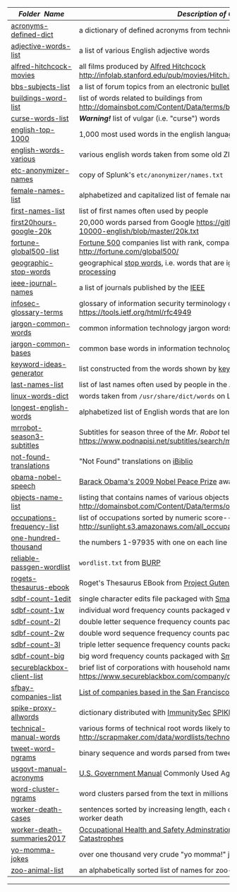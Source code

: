 |&nbsp;&nbsp;&nbsp;&nbsp;_Folder&nbsp;&nbsp;Name_&nbsp;&nbsp;&nbsp;&nbsp;| _Description of Contents_
|:----------------|--------------------------------------------------------------------------------------------------------------------------------------------------------
| [acronyms-defined-dict](acronyms-defined-dict.txt) |  a dictionary of defined acronyms from technical jargon 
| [adjective-words-list](adjective-words-list.txt) |  a list of various English adjective words 
| [alfred-hitchcock-movies](alfred-hitchcock-movies.md) |  all films produced by [Alfred Hitchcock](http://www.imdb.com/name/nm0000033/ "Alfred Hitchcock - IMDb") <http://infolab.stanford.edu/pub/movies/Hitch.html> 
| [bbs-subjects-list](bbs-subjects-list.txt) | a list of forum topics from an electronic [bulletin board system](https://wikipedia.org/wiki/Bulletin_board_system "BBS")  
| [buildings-word-list](buildings-word-list.txt) |  list of words related to buildings from <http://domainsbot.com/Content/Data/terms/buildings.txt> 
| [curse-words-list](curse-words-list.txt) |  _**Warning!**_ list of vulgar (i.e. "curse") words 
| [english-top-1000](english-top-1000.txt) |  1,000 most used words in the english language 
| [english-words-various](english-words-various.txt.xz) |  various english words taken from some old ZIP files 
| [etc-anonymizer-names](etc-anonymizer-names.txt) |  copy of Splunk's `etc/anonymizer/names.txt` 
| [female-names-list](female-names-list.txt) |  alphabetized and capitalized list of female names 
| [first-names-list](first-names-list.txt) |  list of first names often used by people 
| [first20hours-google-20k](first20hours-google-20k.txt) |  20,000 words parsed from Google <https://github.com/first20hours/google-10000-english/blob/master/20k.txt> 
| [fortune-global500-list](fortune-global500-list.txt) |  [Fortune 500](https://wikipedia.org/wiki/Fortune_500) companies list with rank, company name, revenue.. <http://fortune.com/global500/> 
| [geographic-stop-words](geographic-stop-words.txt) |  geographical [stop words](https://wikipedia.org/wiki/Stop_words), i.e. words that are ignored during [natural language processing](https://wikipedia.org/wiki/Natural-language_processing) 
| [ieee-journal-names](ieee-journal-names.txt) |  a list of journals published by the [IEEE](https://ieee.org "Institute of Electrical and Electronic Engineers") 
| [infosec-glossary-terms](infosec-glossary-terms.txt) |  glossary of information security terminology copied from RFC4949: <https://tools.ietf.org/html/rfc4949> 
| [jargon-common-words](jargon-common-words.txt) |  common information technology jargon words 
| [jargon-common-bases](jargon-common-bases.txt) |  common base words in information technology jargon 
| [keyword-ideas-generator](keyword-ideas-generator.txt) | list constructed from the words shown by [keywordideasgenerator.com](https://www.keywordideasgenerator.com)  
| [last-names-list](last-names-list.txt) |  list of last names often used by people in the Americas 
| [linux-words-dict](linux-words-dict.txt) |  words taken from `/usr/share/dict/words` on Linux install 
| [longest-english-words](longest-english-words.txt) |  alphabetized list of English words that are longer than twenty letters 
| [mrrobot-season3-subtitles](mrrobot-season3-subtitles.txt) |  Subtitles for season three of the _Mr. Robot_ television series <https://www.podnapisi.net/subtitles/search/mr-robot-2015/SOM?seasons=3> 
| [not-found-translations](not-found-translations.txt) |  "Not Found" translations on [iBiblio](http://ibiblio.org) 
| [obama-nobel-speech](obama-nobel-speech.txt) |  [Barack Obama's 2009 Nobel Peace Prize](https://wikipedia.org/wiki/2009_Nobel_Peace_Prize#Barack_Obama) award acceptance speech 
| [objects-name-list](objects-name-list.txt) |  listing that contains names of various objects from <http://domainsbot.com/Content/Data/terms/objects.txt> 
| [occupations-frequency-list](occupations-frequency-list.txt.xz) |  list of occupations sorted by numeric score--higher means more popular from <http://sunlight.s3.amazonaws.com/all_occupations.txt> 
| [one-hundred-thousand](one-hundred-thousand.txt) |  the numbers 1-97935 with one on each line 
| [reliable-passgen-wordlist](reliable-passgen-wordlist.txt) |  `wordlist.txt` from [BURP](https://github.com/jwmarshall/BURP "Beaituful Unique Reliable Password generator") 
| [rogets-thesaurus-ebook](rogets-thesaurus-ebook.txt.xz) |  Roget's Thesaurus EBook from [Project Gutenberg](https://www.gutenberg.org) 
| [sdbf-count-1edit](sdbf-count-1edit.txt) | single character edits file packaged with [Smart DNS Brute Forcer](https://github.com/jfrancois/SDBF)  
| [sdbf-count-1w](sdbf-count-1w.txt.xz) | individual word frequency counts packaged with [Smart DNS Brute Forcer](https://github.com/jfrancois/SDBF)  
| [sdbf-count-2l](sdbf-count-2l.txt) | double letter sequence frequency counts packaged with [Smart DNS Brute Forcer](https://github.com/jfrancois/SDBF)  
| [sdbf-count-2w](sdbf-count-2w.txt.gz) | double word sequence frequency counts packaged with [Smart DNS Brute Forcer](https://github.com/jfrancois/SDBF)  
| [sdbf-count-3l](sdbf-count-3l.txt) | triple letter sequence frequency counts packaged with [Smart DNS Brute Forcer](https://github.com/jfrancois/SDBF)  
| [sdbf-count-big](sdbf-count-big.txt) | big word frequency counts packaged with [Smart DNS Brute Forcer](https://github.com/jfrancois/SDBF)  
| [secureblackbox-client-list](secureblackbox-client-list.txt) |  brief list of corporations with household names <https://www.secureblackbox.com/company/clients.aspx> 
| [sfbay-companies-list](sfbay-companies-list.txt) |  [List of companies based in the San Francisco Bay Area](https://wikipedia.org/wiki/List_of_companies_based_in_the_San_Francisco_Bay_Area) 
| [spike-proxy-allwords](spike-proxy-allwords.txt) |  dictionary distributed with [ImmunitySec](http://www.immunitysec.com/ "Immunity Inc.") [SPIKE Proxy dpkg](https://packages.debian.org/sid/net/spikeproxy) 
| [technical-manual-words](technical-manual-words.txt) |  various forms of technical root words likely to be found in a manual from <http://scrapmaker.com/data/wordlists/technology/TechnicalManualWords(1495).txt> 
| [tweet-word-ngrams](tweet-word-ngrams.txt.xz) |  binary sequence and words parsed from tweets with cardinality 
| [usgovt-manual-acronyms](usgovt-manual-acronyms.txt) |  [U.S. Government Manual](https://usgovernmentmanual.gov) Commonly Used Agency Acronyms 
| [word-cluster-ngrams](word-cluster-ngrams.txt) |  word clusters parsed from the text in millions of tweets 
| [worker-death-cases](worker-death-cases.txt) |  sentences sorted by increasing length, each of which details unique cases of worker death 
| [worker-death-summaries2017](worker-death-summaries2017.csv) |  [Occupational Health and Safety Adminstration](https://osha.gov "United States Department of Labor") [Archive Reports of Fatalities and Catastrophes](https://www.osha.gov/dep/fatcat/dep_fatcat_archive.html "Fatality Inspection Data Incident Files for Federal/State Summaries") 
| [yo-momma-jokes](yo-momma-jokes.txt) |  over one thousand very crude "yo momma!" jokes 
| [zoo-animal-list](zoo-animal-list.txt) |  an alphabetically sorted list of names for zoo-kept animals 

* * *


